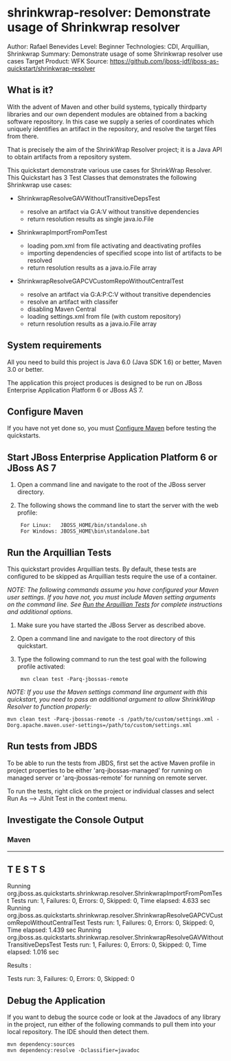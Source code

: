 shrinkwrap-resolver: Demonstrate usage of Shrinkwrap resolver
==============================================================
Author: Rafael Benevides
Level: Beginner
Technologies: CDI, Arquillian, Shrinkwrap
Summary: Demonstrate usage of some Shrinkwrap resolver use cases
Target Product: WFK
Source: https://github.com/jboss-jdf/jboss-as-quickstart/shrinkwrap-resolver


What is it?
-----------

With the advent of Maven and other build systems, typically thirdparty libraries and our own dependent modules are obtained from a backing software repository. In this case we supply a series of coordinates which uniquely identifies an artifact in the repository, and resolve the target files from there.

That is precisely the aim of the ShrinkWrap Resolver project; it is a Java API to obtain artifacts from a repository system. 

This quickstart demonstrate various use cases for ShrinkWrap Resolver. This Quickstart has 3 Test Classes that demonstrates the following Shrinkwrap use cases:

* ShrinkwrapResolveGAVWithoutTransitiveDepsTest
  - resolve an artifact via G:A:V without transitive dependencies
  - return resolution results as single java.io.File
  
* ShrinkwrapImportFromPomTest
  - loading pom.xml from file activating and deactivating profiles
  - importing dependencies of specified scope into list of artifacts to be resolved
  - return resolution results as a java.io.File array
  
* ShrinkwrapResolveGAPCVCustomRepoWithoutCentralTest
  - resolve an artifact via G:A:P:C:V without transitive dependencies 
  - resolve an artifact with classifer
  - disabling Maven Central
  - loading settings.xml from file (with custom repository)
  - return resolution results as a java.io.File array


System requirements
-------------------

All you need to build this project is Java 6.0 (Java SDK 1.6) or better, Maven 3.0 or better.

The application this project produces is designed to be run on JBoss Enterprise Application Platform 6 or JBoss AS 7. 

 
Configure Maven
---------------

If you have not yet done so, you must [Configure Maven](../README.md#mavenconfiguration) before testing the quickstarts.


Start JBoss Enterprise Application Platform 6 or JBoss AS 7
-------------------------

1. Open a command line and navigate to the root of the JBoss server directory.
2. The following shows the command line to start the server with the web profile:

        For Linux:   JBOSS_HOME/bin/standalone.sh
        For Windows: JBOSS_HOME\bin\standalone.bat

Run the Arquillian Tests 
-------------------------

This quickstart provides Arquillian tests. By default, these tests are configured to be skipped as Arquillian tests require the use of a container. 

_NOTE: The following commands assume you have configured your Maven user settings. If you have not, you must include Maven setting arguments on the command line. See [Run the Arquillian Tests](../README.md#arquilliantests) for complete instructions and additional options._

1. Make sure you have started the JBoss Server as described above.
2. Open a command line and navigate to the root directory of this quickstart.
3. Type the following command to run the test goal with the following profile activated:

        mvn clean test -Parq-jbossas-remote

_NOTE: If you use the Maven settings command line argument with this quickstart, you need to pass an additional argument to allow ShrinkWrap Resolver to function properly:_

    mvn clean test -Parq-jbossas-remote -s /path/to/custom/settings.xml -Dorg.apache.maven.user-settings=/path/to/custom/settings.xml

Run tests from JBDS
-----------------------

To be able to run the tests from JBDS, first set the active Maven profile in project properties to be either 'arq-jbossas-managed' for running on managed server or 'arq-jbossas-remote' for running on remote server.

To run the tests, right click on the project or individual classes and select Run As --> JUnit Test in the context menu.


Investigate the Console Output
------------------------------


### Maven
-------------------------------------------------------
 T E S T S
-------------------------------------------------------
Running org.jboss.as.quickstarts.shrinkwrap.resolver.ShrinkwrapImportFromPomTest
Tests run: 1, Failures: 0, Errors: 0, Skipped: 0, Time elapsed: 4.633 sec
Running org.jboss.as.quickstarts.shrinkwrap.resolver.ShrinkwrapResolveGAPCVCustomRepoWithoutCentralTest
Tests run: 1, Failures: 0, Errors: 0, Skipped: 0, Time elapsed: 1.439 sec
Running org.jboss.as.quickstarts.shrinkwrap.resolver.ShrinkwrapResolveGAVWithoutTransitiveDepsTest
Tests run: 1, Failures: 0, Errors: 0, Skipped: 0, Time elapsed: 1.016 sec

Results :

Tests run: 3, Failures: 0, Errors: 0, Skipped: 0


Debug the Application
------------------------------------

If you want to debug the source code or look at the Javadocs of any library in the project, run either of the following commands to pull them into your local repository. The IDE should then detect them.

    mvn dependency:sources
    mvn dependency:resolve -Dclassifier=javadoc

